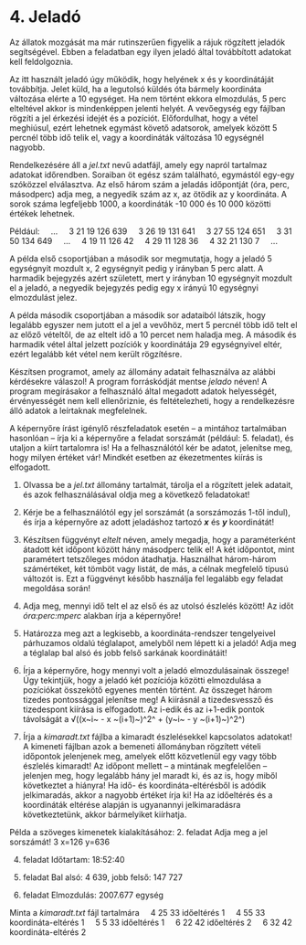 # 4. Jeladó

Az állatok mozgását ma már rutinszerűen figyelik a rájuk rögzített jeladók segítségével. Ebben a feladatban egy ilyen jeladó által továbbított adatokat kell feldolgoznia.

Az itt használt jeladó úgy működik, hogy helyének x és y koordinátáját továbbítja. Jelet küld, ha a legutolsó küldés óta bármely koordináta változása elérte a 10 egységet. Ha nem történt ekkora elmozdulás, 5 perc elteltével akkor is mindenképpen jelenti helyét. A vevőegység egy fájlban rögzíti a jel érkezési idejét és a pozíciót. Előfordulhat, hogy a vétel meghiúsul, ezért lehetnek egymást követő adatsorok, amelyek között 5 percnél több idő telik el, vagy a koordináták változása 10 egységnél nagyobb.

Rendelkezésére áll a *jel.txt* nevű adatfájl, amely egy napról tartalmaz adatokat időrendben. Soraiban öt egész szám található, egymástól egy-egy szóközzel elválasztva. Az első három szám a jeladás időpontját (óra, perc, másodperc) adja meg, a negyedik szám az x, az ötödik az y koordináta. A sorok száma legfeljebb 1000, a koordináták -10 000 és 10 000 közötti értékek lehetnek.

Például:
&nbsp;&nbsp;&nbsp;&nbsp;...
&nbsp;&nbsp;&nbsp;&nbsp;3 21 19 126 639
&nbsp;&nbsp;&nbsp;&nbsp;3 26 19 131 641
&nbsp;&nbsp;&nbsp;&nbsp;3 27 55 124 651
&nbsp;&nbsp;&nbsp;&nbsp;3 31 50 134 649
&nbsp;&nbsp;&nbsp;&nbsp;...
&nbsp;&nbsp;&nbsp;&nbsp;4 19 11 126 42
&nbsp;&nbsp;&nbsp;&nbsp;4 29 11 128 36
&nbsp;&nbsp;&nbsp;&nbsp;4 32 21 130 7
&nbsp;&nbsp;&nbsp;&nbsp;...

A példa első csoportjában a második sor megmutatja, hogy a jeladó 5 egységnyit mozdult x, 2 egységnyit pedig y irányban 5 perc alatt. A harmadik bejegyzés azért született, mert y irányban 10 egységnyit mozdult el a jeladó, a negyedik bejegyzés pedig egy x irányú 10 egységnyi elmozdulást jelez.

A példa második csoportjában a második sor adataiból látszik, hogy legalább egyszer nem jutott el a jel a vevőhöz, mert 5 percnél több idő telt el az előző vételtől, de az eltelt idő a 10 percet nem haladja meg. A második és harmadik vétel által jelzett pozíciók y koordinátája 29 egységnyivel eltér, ezért legalább két vétel nem került rögzítésre.

Készítsen programot, amely az állomány adatait felhasználva az alábbi kérdésekre válaszol! A program forráskódját mentse *jelado* néven! A program megírásakor a felhasználó által megadott adatok helyességét, érvényességét nem kell ellenőriznie, és feltételezheti, hogy a rendelkezésre álló adatok a leírtaknak megfelelnek.

A képernyőre írást igénylő részfeladatok esetén – a mintához tartalmában hasonlóan – írja ki a képernyőre a feladat sorszámát (például: 5. feladat), és utaljon a kiírt tartalomra is! Ha a felhasználótól kér be adatot, jelenítse meg, hogy milyen értéket vár! Mindkét esetben az ékezetmentes kiírás is elfogadott.

1. Olvassa be a _jel.txt_ állomány tartalmát, tárolja el a rögzített jelek adatait, és azok
    felhasználásával oldja meg a következő feladatokat!

2. Kérje be a felhasználótól egy jel sorszámát (a sorszámozás 1-től indul), és írja a képernyőre
    az adott jeladáshoz tartozó **_x_** és **_y_** koordinátát!

3. Készítsen függvényt _eltelt_ néven, amely megadja, hogy a paraméterként átadott két
    időpont között hány másodperc telik el! A két időpontot, mint paramétert tetszőleges módon
    átadhatja. Használhat három-három számértéket, két tömböt vagy listát, de más, a célnak
    megfelelő típusú változót is. Ezt a függvényt később használja fel legalább egy feladat
    megoldása során!

4. Adja meg, mennyi idő telt el az első és az utolsó észlelés között! Az időt _óra:perc:mperc_
    alakban írja a képernyőre!

5. Határozza meg azt a legkisebb, a koordináta-rendszer tengelyeivel párhuzamos oldalú
    téglalapot, amelyből nem lépett ki a jeladó! Adja meg a téglalap bal alsó és jobb felső
    sarkának koordinátáit!

6. Írja a képernyőre, hogy mennyi volt a jeladó elmozdulásainak összege! Úgy tekintjük, hogy
    a jeladó két pozíciója közötti elmozdulása a pozíciókat összekötő egyenes mentén történt.
    Az összeget három tizedes pontossággal jelenítse meg! A kiírásnál a tizedesvessző és
    tizedespont kiírása is elfogadott. Az i-edik és az i+1-edik pontok távolságát a
    √((x~i~ - x ~(i+1)~)^2^ + (y~i~ - y ~(i+1)~)^2^)

7. Írja a _kimaradt.txt_ fájlba a kimaradt észlelésekkel kapcsolatos adatokat! A kimeneti
    fájlban azok a bemeneti állományban rögzített vételi időpontok jelenjenek meg, amelyek
    előtt közvetlenül egy vagy több észlelés kimaradt! Az időpont mellett – a mintának
    megfelelően – jelenjen meg, hogy legalább hány jel maradt ki, és az is, hogy miből
    következtet a hiányra! Ha idő- és koordináta-eltérésből is adódik jelkimaradás, akkor a
    nagyobb értéket írja ki! Ha az időeltérés és a koordináták eltérése alapján is ugyanannyi
    jelkimaradásra következtetünk, akkor bármelyiket kiírhatja.

Példa a szöveges kimenetek kialakításához:
2. feladat
Adja meg a jel sorszámát! 3
x=126 y=636

4. feladat
Időtartam: 18:52:40

5. feladat
Bal alsó: 4 639, jobb felső: 147 727

6. feladat
Elmozdulás: 2007.677 egység

Minta a _kimaradt.txt_ fájl tartalmára
&nbsp;&nbsp;&nbsp;&nbsp;4 25 33 időeltérés 1
&nbsp;&nbsp;&nbsp;&nbsp;4 55 33 koordináta-eltérés 1
&nbsp;&nbsp;&nbsp;&nbsp;5 5 33 időeltérés 1
&nbsp;&nbsp;&nbsp;&nbsp;6 22 42 időeltérés 2
&nbsp;&nbsp;&nbsp;&nbsp;6 32 42 koordináta-eltérés 2